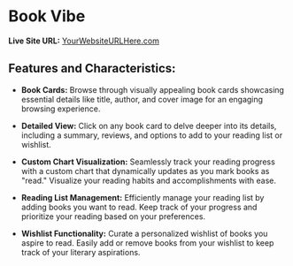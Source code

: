 # Book Vibe

**Live Site URL:** [YourWebsiteURLHere.com](#)

## Features and Characteristics:

- **Book Cards:** Browse through visually appealing book cards showcasing essential details like title, author, and cover image for an engaging browsing experience.
   
- **Detailed View:** Click on any book card to delve deeper into its details, including a summary, reviews, and options to add to your reading list or wishlist.
   
- **Custom Chart Visualization:** Seamlessly track your reading progress with a custom chart that dynamically updates as you mark books as "read." Visualize your reading habits and accomplishments with ease.
   
- **Reading List Management:** Efficiently manage your reading list by adding books you want to read. Keep track of your progress and prioritize your reading based on your preferences.
   
- **Wishlist Functionality:** Curate a personalized wishlist of books you aspire to read. Easily add or remove books from your wishlist to keep track of your literary aspirations.
